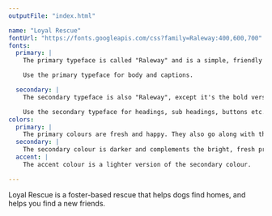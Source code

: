 ```yaml
---
outputFile: "index.html"

name: "Loyal Rescue"
fontUrl: "https://fonts.googleapis.com/css?family=Raleway:400,600,700"
fonts:
  primary: |
    The primary typeface is called "Raleway" and is a simple, friendly sans serif typeface that matches the company's friendly character.

    Use the primary typeface for body and captions.

  secondary: |
    The secondary typeface is also "Raleway", except it's the bold version. Used for the same reason as the primary.

    Use the secondary typeface for headings, sub headings, buttons etc.
colors:
  primary: |
    The primary colours are fresh and happy. They also go along with the openness and friendliness of the company.
  secondary: |
    The secondary colour is darker and complements the bright, fresh primary colours, providing a bit of balance.
  accent: |
    The accent colour is a lighter version of the secondary colour.

---
```


Loyal Rescue is a foster-based rescue that helps dogs find homes, and helps you find a new friends.
